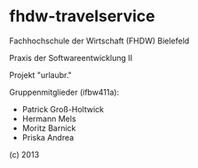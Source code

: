 fhdw-travelservice
==================

Fachhochschule der Wirtschaft (FHDW) Bielefeld

Praxis der Softwareentwicklung II

Projekt "urlaubr."

Gruppenmitglieder (ifbw411a):
* Patrick Groß-Holtwick
* Hermann Mels
* Moritz Barnick
* Priska Andrea

(c) 2013